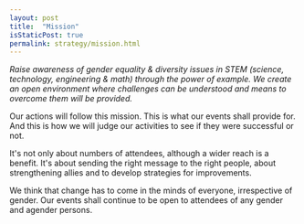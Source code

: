 ```yaml
---
layout: post
title:  "Mission"
isStaticPost: true
permalink: strategy/mission.html
---
```


*Raise awareness of gender equality & diversity issues in STEM (science, technology, engineering & math)
through the power of example. We create an open environment where challenges can be understood and means to
overcome them will be provided.*

Our actions will follow this mission. This is what our events shall provide for.
And this is how we will judge our activities to see if they were successful or not.

It's not only about numbers of attendees, although a wider reach is a benefit.
It's about sending the right message to the right people, about strengthening allies
and to develop strategies for improvements.

We think that change has to come in the minds of everyone, irrespective of gender.
Our events shall continue to be open to attendees of any gender and agender persons.
